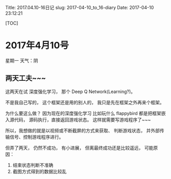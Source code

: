 Title: 2017.04.10-16日记
slug: 2017-04-10_to_16-diary
Date: 2017-04-10 23:12:21   

[TOC]

# 2017年4月10号

星期一 天气：阴

## 两天工夫~~~

这两天在试 深度强化学习， 那个 Deep Q Network(Learning?)。

不是我自己写的， 这个框架还是用的别人的， 我只是先在框架之外再来个框架。 

为什么要这么做？ 因为现在的深度强化学习 比如玩什么 flappybird 都是把框架嵌入源代码， 源码执行，直接返回游戏状态。 这样就需要写游戏程序了~~~

所以，我想做的就是以视频或不断截屏的方式来获取、 判断游戏状态， 并外部传输信号、控制游戏程序进行。

但弄了两天， 仍然不成功， 有小进展， 但离最终成功还是比较遥远， 可能原因：

1. 结束状态判断不准确
2. 截图方式得到的数据比较乱